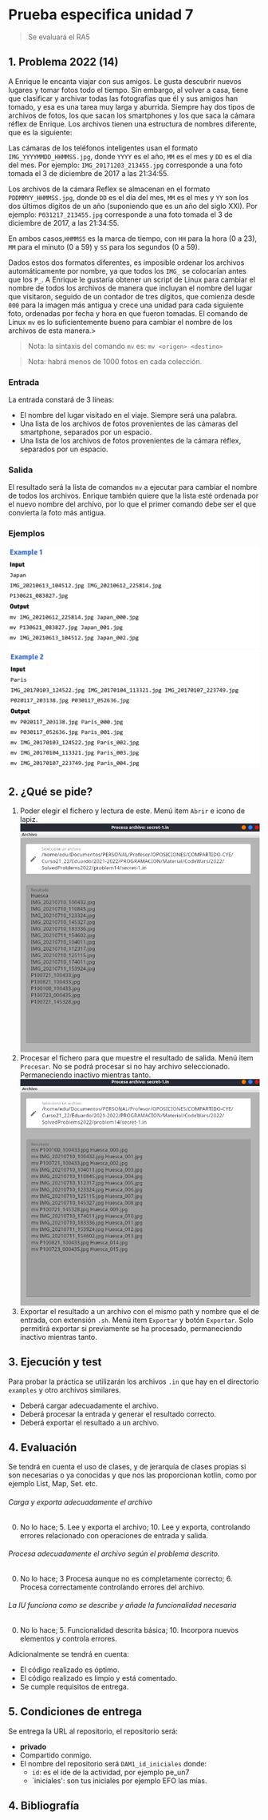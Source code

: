 
# Prueba especifica unidad 7

> Se evaluará el RA5


## 1. Problema 2022 (14)

A Enrique le encanta viajar con sus amigos. Le gusta descubrir nuevos lugares y tomar fotos todo el tiempo. Sin
embargo, al volver a casa, tiene que clasificar y archivar todas las fotografías que él y sus amigos han tomado, y esa
es una tarea muy larga y aburrida. Siempre hay dos tipos de archivos de fotos, los que sacan los smartphones y los
que saca la cámara réflex de Enrique. Los archivos tienen una estructura de nombres diferente, que es la siguiente:

Las cámaras de los teléfonos inteligentes usan el formato `IMG_YYYYMMDD_HHMMSS.jpg`, donde `YYYY` es el año,
`MM` es el mes y `DD` es el día del mes. Por ejemplo: `IMG_20171203_213455.jpg` corresponde a una foto tomada el 3 de
diciembre de 2017 a las 21:34:55.

Los archivos de la cámara Reflex se almacenan en el formato `PDDMMYY_HHMMSS.jpg`, donde `DD` es el día del
mes, `MM` es el mes y `YY` son los dos últimos dígitos de un año (suponiendo que es un año del siglo XXI). Por ejemplo:
`P031217_213455.jpg` corresponde a una foto tomada el 3 de diciembre de 2017, a las 21:34:55.

En ambos casos,`HHMMSS` es la marca de tiempo, con `HH` para la hora (0 a 23), `MM` para el minuto (0 a 59) y `SS` para
los segundos (0 a 59).

Dados estos dos formatos diferentes, es imposible ordenar los archivos automáticamente por nombre, ya que todos los
`IMG_` se colocarían antes que los `P_`. A Enrique le gustaría obtener un script de Linux para cambiar el nombre de todos
los archivos de manera que incluyan el nombre del lugar que visitaron, seguido de un contador de tres dígitos, que
comienza desde `000` para la imagen más antigua y crece una unidad para cada siguiente foto, ordenadas por fecha y
hora en que fueron tomadas. El comando de Linux `mv` es lo suficientemente bueno para cambiar el nombre de los
archivos de esta manera.>

> Nota: la sintaxis del comando `mv` es:
> `mv <origen> <destino>`

> Nota: habrá menos de 1000 fotos en cada colección.

### Entrada

La entrada constará de 3 líneas:

- El nombre del lugar visitado en el viaje. Siempre será una palabra.
- Una lista de los archivos de fotos provenientes de las cámaras del smartphone, separados por un espacio.
- Una lista de los archivos de fotos provenientes de la cámara réflex, separados por un espacio.

### Salida

El resultado será la lista de comandos `mv` a ejecutar para cambiar el nombre de todos los archivos. Enrique también quiere que la lista esté ordenada por el nuevo nombre del archivo, por lo que el primer comando debe ser el que convierta la foto más antigua.

### Ejemplos
![](.OrdenaFotos_images/8d2ac3f0.png)
![](.OrdenaFotos_images/2e21bdc7.png)


## 2. ¿Qué se pide?

1. Poder elegir el fichero y lectura de este. Menú item `Abrir` e icono de lapiz.
   ![img.png](.OrdenaFotos_images/img.png)
2. Procesar el fichero para que muestre el resultado de salida. Menú item `Procesar`. No se podrá procesar si no hay archivo seleccionado. Permaneciendo inactivo mientras tanto.
   ![img.png](.OrdenaFotos_images/img2.png)
3. Exportar el resultado a un archivo con el mismo path y nombre que el de entrada, con extensión `.sh`. Menú item `Exportar` y botón `Exportar`. Solo permitirá exportar si previamente se ha procesado, permaneciendo inactivo mientras tanto.


## 3. Ejecución y test
Para probar la práctica se utilizarán los archivos `.in` que hay en el directorio `examples` y otro archivos similares.

- Deberá cargar adecuadamente el archivo.
- Deberá procesar la entrada y generar el resultado correcto.
- Deberá exportar el resultado a un archivo.


## 4. Evaluación

Se tendrá en cuenta el uso de clases, y de jerarquía de clases propias si son necesarias o ya conocidas y que nos las proporcionan kotlin, como por ejemplo List, Map, Set. etc.


###### Carga y exporta adecuadamente el archivo
0. No lo hace; 5. Lee y exporta el archivo; 10. Lee y exporta, controlando errores relacionado con operaciones de entrada y salida.
###### Procesa adecuadamente el archivo según el problema descrito.
0. No lo hace; 3 Procesa aunque no es completamente correcto; 6. Procesa correctamente controlando errores del archivo.
###### La IU funciona como se describe y añade la funcionalidad necesaria
0. No lo hace; 5. Funcionalidad descrita básica; 10. Incorpora nuevos elementos y controla errores. 


Adicionalmente se tendrá en cuenta:
- El código realizado es óptimo.
- El código realizado es limpio y está comentado.
- Se cumple requisitos de entrega.

## 5. Condiciones de entrega

Se entrega la URL al repositorio, el repositorio será:

- **privado**
- Compartido conmigo.
- El nombre del repositorio será `DAM1_id_iniciales` donde:
    - `id`: es el ide de la actividad, por ejemplo pe_un7
    - `iniciales': son tus iniciales por ejemplo EFO las mías.

## 4. Bibliografía
